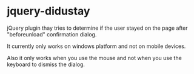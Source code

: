 # jquery-didustay

jQuery plugin thay tries to determine if the user stayed on the page after "beforeunload" confirmation dialog.

It currently only works on windows platform and not on mobile devices.

Also it only works when you use the mouse and not when you use the keyboard to dismiss the dialog.
